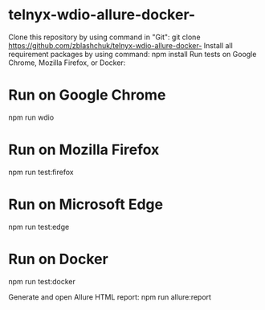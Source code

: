 # telnyx-wdio-allure-docker-
Clone this repository by using command in "Git":
git clone https://github.com/zblashchuk/telnyx-wdio-allure-docker-
Install all requirement packages by using command:
npm install
Run tests on Google Chrome, Mozilla Firefox, or Docker:
# Run on Google Chrome
npm run wdio                                                         

# Run on Mozilla Firefox
npm run test:firefox

# Run on Microsoft Edge
npm run test:edge

# Run on Docker
npm run test:docker

Generate and open Allure HTML report:
npm run allure:report
